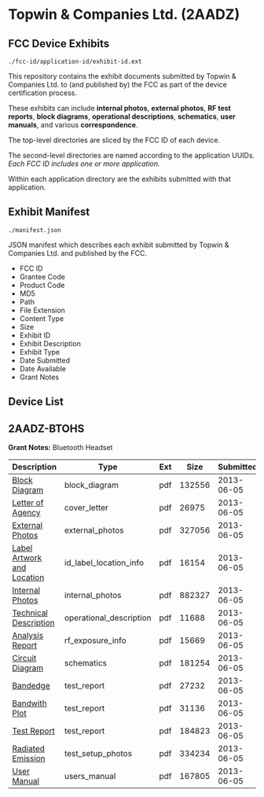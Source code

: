 # Topwin & Companies Ltd. (2AADZ)
## FCC Device Exhibits

```
./fcc-id/application-id/exhibit-id.ext
```

This repository contains the exhibit documents submitted by Topwin & Companies Ltd. to (and published by) the FCC as part of the device certification process.

These exhibits can include **internal photos**, **external photos**, **RF test reports**, **block diagrams**, **operational descriptions**, **schematics**, **user manuals**, and various **correspondence**.

The top-level directories are sliced by the FCC ID of each device.

The second-level directories are named according to the application UUIDs. *Each FCC ID includes one or more application.*

Within each application directory are the exhibits submitted with that application. 

## Exhibit Manifest

```
./manifest.json
```

JSON manifest which describes each exhibit submitted by Topwin & Companies Ltd. and published by the FCC.

- FCC ID
- Grantee Code
- Product Code
- MD5
- Path
- File Extension
- Content Type
- Size
- Exhibit ID
- Exhibit Description
- Exhibit Type
- Date Submitted
- Date Available
- Grant Notes

## Device List
## 2AADZ-BTOHS
**Grant Notes:** Bluetooth Headset

| Description | Type | Ext | Size | Submitted | Available |
| ----------- | ---- | --- | ---- | --------- | --------- |
| [Block Diagram](2AADZ-BTOHS/92e2526bd6ccac1a5a39af3d6f1bc85a/1983883.pdf) | block_diagram | pdf | 132556 | 2013-06-05 | 2013-06-05 |
| [Letter of Agency](2AADZ-BTOHS/92e2526bd6ccac1a5a39af3d6f1bc85a/1983880.pdf) | cover_letter | pdf | 26975 | 2013-06-05 | 2013-06-05 |
| [External Photos](2AADZ-BTOHS/92e2526bd6ccac1a5a39af3d6f1bc85a/1983889.pdf) | external_photos | pdf | 327056 | 2013-06-05 | 2013-06-05 |
| [Label Artwork and Location](2AADZ-BTOHS/92e2526bd6ccac1a5a39af3d6f1bc85a/1983890.pdf) | id_label_location_info | pdf | 16154 | 2013-06-05 | 2013-06-05 |
| [Internal Photos](2AADZ-BTOHS/92e2526bd6ccac1a5a39af3d6f1bc85a/1983891.pdf) | internal_photos | pdf | 882327 | 2013-06-05 | 2013-06-05 |
| [Technical Description](2AADZ-BTOHS/92e2526bd6ccac1a5a39af3d6f1bc85a/1983882.pdf) | operational_description | pdf | 11688 | 2013-06-05 | 2013-06-05 |
| [Analysis Report](2AADZ-BTOHS/92e2526bd6ccac1a5a39af3d6f1bc85a/1983892.pdf) | rf_exposure_info | pdf | 15669 | 2013-06-05 | 2013-06-05 |
| [Circuit Diagram](2AADZ-BTOHS/92e2526bd6ccac1a5a39af3d6f1bc85a/1983884.pdf) | schematics | pdf | 181254 | 2013-06-05 | 2013-06-05 |
| [Bandedge](2AADZ-BTOHS/92e2526bd6ccac1a5a39af3d6f1bc85a/1983885.pdf) | test_report | pdf | 27232 | 2013-06-05 | 2013-06-05 |
| [Bandwith Plot](2AADZ-BTOHS/92e2526bd6ccac1a5a39af3d6f1bc85a/1983886.pdf) | test_report | pdf | 31136 | 2013-06-05 | 2013-06-05 |
| [Test Report](2AADZ-BTOHS/92e2526bd6ccac1a5a39af3d6f1bc85a/1983887.pdf) | test_report | pdf | 184823 | 2013-06-05 | 2013-06-05 |
| [Radiated Emission](2AADZ-BTOHS/92e2526bd6ccac1a5a39af3d6f1bc85a/1983888.pdf) | test_setup_photos | pdf | 334234 | 2013-06-05 | 2013-06-05 |
| [User Manual](2AADZ-BTOHS/92e2526bd6ccac1a5a39af3d6f1bc85a/1983881.pdf) | users_manual | pdf | 167805 | 2013-06-05 | 2013-06-05 |
